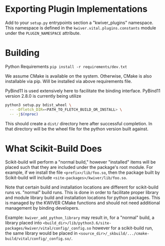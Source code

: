 
# Exporting Plugin Implementations
Add to your ``setup.py`` entrypoints section a "kwiver_plugins" namespace.
This namespace is defined in the ``kwiver.vital.plugins.constants`` module under
the ``PLUGIN_NAMESPACE`` attribute.

# Building
Python Requirements
`pip install -r requirements/dev.txt`

We assume CMake is available on the system.
Otherwise, CMake is also installable via pip.
Will be installed via above requirements file.

PyBind11 is used extensively here to facilitate the binding interface.
PyBind11 version 2.8.0 is currently being utilize

```bash
python3 setup.py bdist_wheel \
  -- -Dfletch_DIR=<PATH_TO_FLETCH_BUILD_OR_INSTALL> \
  -- -j$(nproc)
```

This should create a `dist/` directory here after successful completion.
In that directory will be the wheel file for the python version built against.

# What Scikit-Build Does
Scikit-build will perform a "normal build," however "installed" items will be
placed such that they are included under the package's root module.
For example, if we install the file `<prefix>/lib/foo.so`, then the package
built by Scikit-build will include `<site-packages>/kwiver/lib/foo.so`.

Note that certain build and installation locations are different for
scikit-build runs vs. "normal" build runs.
This is done in order to facilitate proper library and module library build and
installation locations for python packages.
This is managed by the KWIVER CMake functions and should not need additional
management by binding developers.

Example: `kwiver_add_python_library` may result in, for a "normal" build, a
library placed into
`<build_dir>/lib/python3.6/site-packages/kwiver/vital/config/_config.so`
however for a scikit-build run, the same library would be placed in
`<source_dir>/_skbuild/.../cmake-build/vital/config/_config.so/`.
